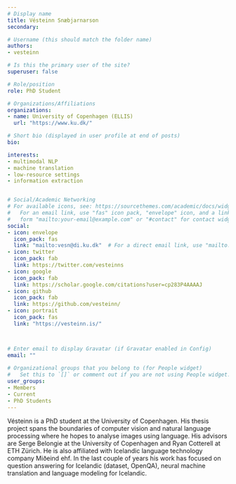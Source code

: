```yaml
---
# Display name
title: Vésteinn Snæbjarnarson
secondary: 

# Username (this should match the folder name)
authors:
- vesteinn

# Is this the primary user of the site?
superuser: false

# Role/position
role: PhD Student

# Organizations/Affiliations
organizations:
- name: University of Copenhagen (ELLIS)
  url: "https://www.ku.dk/"

# Short bio (displayed in user profile at end of posts)
bio: 

interests:
- multimodal NLP
- machine translation
- low-resource settings
- information extraction


# Social/Academic Networking
# For available icons, see: https://sourcethemes.com/academic/docs/widgets/#icons
#   For an email link, use "fas" icon pack, "envelope" icon, and a link in the
#   form "mailto:your-email@example.com" or "#contact" for contact widget.
social:
- icon: envelope
  icon_pack: fas
  link: "mailto:vesn@di.ku.dk"  # For a direct email link, use "mailto:test@example.org".
- icon: twitter
  icon_pack: fab
  link: https://twitter.com/vesteinns
- icon: google
  icon_pack: fab
  link: https://scholar.google.com/citations?user=cp283P4AAAAJ
- icon: github
  icon_pack: fab
  link: https://github.com/vesteinn/
- icon: portrait
  icon_pack: fas
  link: "https://vesteinn.is/"



# Enter email to display Gravatar (if Gravatar enabled in Config)
email: ""
  
# Organizational groups that you belong to (for People widget)
#   Set this to `[]` or comment out if you are not using People widget.  
user_groups:
- Members
- Current
- PhD Students
---
```


Vésteinn is a PhD student at the University of Copenhagen. His thesis project spans the boundaries of computer vision and natural language processing where he hopes to analyse images using language. His advisors are Serge Belongie at the University of Copenhagen and Ryan Cotterell at ETH Zürich. He is also affiliated with Icelandic language technology company Miðeind ehf. In the last couple of years his work has focused on question answering for Icelandic (dataset, OpenQA), neural machine translation and language modeling for Icelandic.